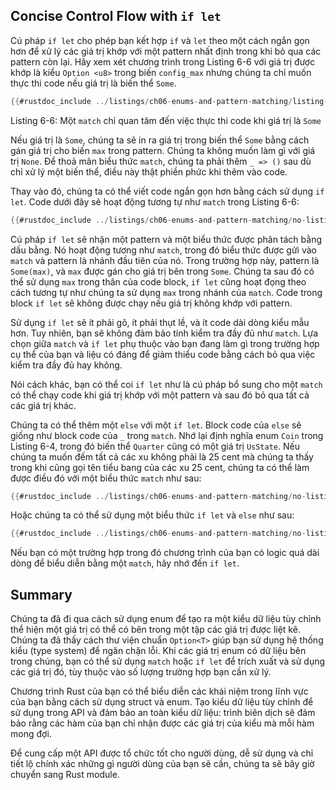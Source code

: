 ## Concise Control Flow with `if let`

Cú pháp `if let` cho phép bạn kết hợp `if` và `let` theo một cách ngắn gọn hơn để xử lý các giá trị khớp với một pattern nhất định trong khi bỏ qua các pattern còn lại. Hãy xem xét chương trình trong Listing 6-6 với giá trị được khớp là kiểu `Option <u8>` trong biến `config_max` nhưng chúng ta chỉ muốn thực thi code nếu giá trị là biến thể `Some`.

```rust
{{#rustdoc_include ../listings/ch06-enums-and-pattern-matching/listing-06-06/src/main.rs:here}}
```

<span class="caption">Listing 6-6: Một `match` chỉ quan tâm đến việc thực thi code khi giá trị là `Some`</span>

Nếu giá trị là `Some`, chúng ta sẽ in ra giá trị trong biến thể `Some` bằng cách gán giá trị cho biến `max` trong pattern. Chúng ta không muốn làm gì với giá trị `None`. Để thoả mãn biểu thức `match`, chúng ta phải thêm `_ => ()` sau dù chỉ xử lý một biến thể, điều này thật phiền phức khi thêm vào code.

Thay vào đó, chúng ta có thể viết code ngắn gọn hơn bằng cách sử dụng `if let`. Code dưới đây sẽ hoạt động tương tự như `match` trong Listing 6-6:

```rust
{{#rustdoc_include ../listings/ch06-enums-and-pattern-matching/no-listing-12-if-let/src/main.rs:here}}
```

Cú pháp `if let` sẽ nhận một pattern và một biểu thức được phân tách bằng dấu bằng. Nó hoạt động tương như `match`, trong đó biểu thức được gửi vào `match` và pattern là nhánh đầu tiên của nó. Trong trường hợp này, pattern là `Some(max)`, và `max` được gán cho giá trị bên trong `Some`. Chúng ta sau đó có thể sử dụng `max` trong thân của code block, `if let` cũng hoạt đọng theo cách tương tự như chúng ta sử dụng `max` trong nhánh của `match`. Code trong block `if let` sẽ không được chạy nếu giá trị không khớp với pattern.

Sử dụng `if let` sẽ ít phải gõ, ít phải thụt lề, và ít code dài dòng kiểu mẫu hơn. Tuy nhiên, bạn sẽ không đảm bảo tính kiểm tra đầy đủ như `match`. Lựa chọn giữa `match` và `if let` phụ thuộc vào bạn đang làm gì trong trường hợp cụ thể của bạn và liệu có đáng để giảm thiểu code bằng cách bỏ qua việc kiểm tra đầy đủ hay không.

Nói cách khác, bạn có thể coi `if let` như là cú pháp bổ sung cho một `match` có thể chạy code khi giá trị khớp với một pattern và sau đó bỏ qua tất cả các giá trị khác.

Chúng ta có thể thêm một `else` với một `if let`. Block code của `else` sẽ giống như block code của `_` trong `match`. Nhớ lại định nghĩa enum `Coin` trong Listing 6-4, trong đó biến thể `Quarter` cũng có một giá trị `UsState`. Nếu chúng ta muốn đếm tất cả các xu không phải là 25 cent mà chúng ta thấy trong khi cũng gọi tên tiểu bang của các xu 25 cent, chúng ta có thể làm được điều đó với một biểu thức `match` như sau:

```rust
{{#rustdoc_include ../listings/ch06-enums-and-pattern-matching/no-listing-13-count-and-announce-match/src/main.rs:here}}
```

Hoặc chúng ta có thể sử dụng một biểu thức `if let` và `else` như sau:

```rust
{{#rustdoc_include ../listings/ch06-enums-and-pattern-matching/no-listing-14-count-and-announce-if-let-else/src/main.rs:here}}
```

Nếu bạn có một trường hợp trong đó chương trình của bạn có logic quá dài dòng để biểu diễn bằng một `match`, hãy nhớ đến `if let`.

## Summary

Chúng ta đã đi qua cách sử dụng enum để tạo ra một kiểu dữ liệu tùy chỉnh thể hiện một giá trị có thể có bên trong một tập các giá trị được liệt kê. Chúng ta đã thấy cách thư viện chuẩn `Option<T>` giúp bạn sử dụng hệ thống kiểu (type system) để ngăn chặn lỗi. Khi các giá trị enum có dữ liệu bên trong chúng, bạn có thể sử dụng `match` hoặc `if let` để trích xuất và sử dụng các giá trị đó, tùy thuộc vào số lượng trường hợp bạn cần xử lý.

Chương trình Rust của bạn có thể biểu diễn các khái niệm trong lĩnh vực của bạn bằng cách sử dụng struct và enum. Tạo kiểu dữ liệu tùy chỉnh để sử dụng trong API và đảm bảo an toàn kiểu dữ liệu: trình biên dịch sẽ đảm bảo rằng các hàm của bạn chỉ nhận được các giá trị của kiểu mà mỗi hàm mong đợi.

Để cung cấp một API được tổ chức tốt cho người dùng, dễ sử dụng và chỉ tiết lộ chính xác những gì người dùng của bạn sẽ cần, chúng ta sẽ bây giờ chuyển sang Rust module.